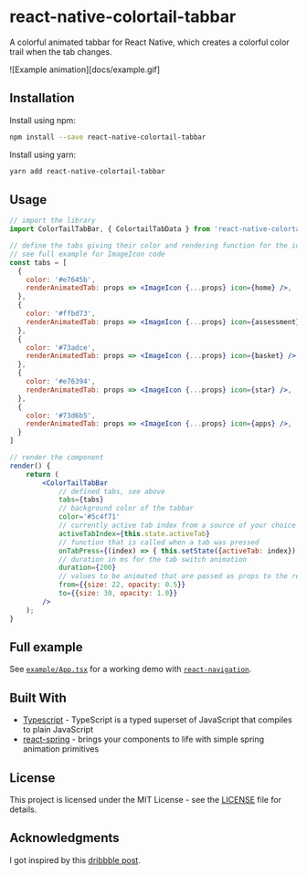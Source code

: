 # react-native-colortail-tabbar

A colorful animated tabbar for React Native, which creates a colorful color trail when the tab changes.

![Example animation][docs/example.gif]

## Installation

Install using npm:

```sh
npm install --save react-native-colortail-tabbar
```

Install using yarn:

```sh
yarn add react-native-colortail-tabbar
```

## Usage

```jsx
// import the library
import ColorTailTabBar, { ColortailTabData } from 'react-native-colortail-tabbar';

// define the tabs giving their color and rendering function for the icon
// see full example for ImageIcon code
const tabs = [
  {
    color: '#e7645b',
    renderAnimatedTab: props => <ImageIcon {...props} icon={home} />,
  },
  {
    color: '#ffbd73',
    renderAnimatedTab: props => <ImageIcon {...props} icon={assessment} />,
  },
  {
    color: '#73adce',
    renderAnimatedTab: props => <ImageIcon {...props} icon={basket} />,
  },
  {
    color: '#e76394',
    renderAnimatedTab: props => <ImageIcon {...props} icon={star} />,
  },
  {
    color: '#73d6b5',
    renderAnimatedTab: props => <ImageIcon {...props} icon={apps} />,
  }
]

// render the component
render() {
    return (
        <ColorTailTabBar
            // defined tabs, see above
            tabs={tabs}
            // background color of the tabbar
            color='#5c4f71'
            // currently active tab index from a source of your choice
            activeTabIndex={this.state.activeTab}
            // function that is called when a tab was pressed
            onTabPress={(index) => { this.setState({activeTab: index}); }}
            // duration in ms for the tab switch animation
            duration={200}
            // values to be animated that are passed as props to the renderAnimatedTab functions
            from={{size: 22, opacity: 0.5}}
            to={{size: 30, opacity: 1.0}}
        />
    );
}
```

## Full example

See [`example/App.tsx`](example/App.tsx) for a working demo with [`react-navigation`](https://reactnavigation.org).

## Built With

* [Typescript](https://maven.apache.org/) - TypeScript is a typed superset of JavaScript that compiles to plain JavaScript
* [react-spring](https://www.react-spring.io) - brings your components to life with simple spring animation primitives

## License

This project is licensed under the MIT License - see the [LICENSE](LICENSE) file for details.

## Acknowledgments

I got inspired by this [dribbble post](https://dribbble.com/shots/2071319-GIF-of-the-Tapbar-Interactions).
